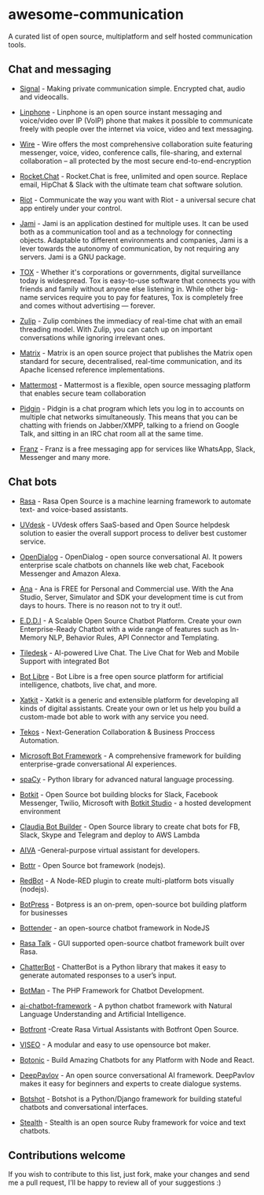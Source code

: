 # awesome-communication

A curated list of open source, multiplatform and self hosted communication tools.

## Chat and messaging

* [Signal](https://signal.org/) - Making private communication simple. Encrypted chat, audio and videocalls.

* [Linphone](https://www.linphone.org/) - Linphone is an open source instant messaging and voice/video over IP (VoIP) phone that makes it possible to communicate freely with people over the internet via voice, video and text messaging.

* [Wire](https://wire.com/) - Wire offers the most comprehensive collaboration suite featuring messenger, voice, video, conference calls, file-sharing, and external collaboration – all protected by the most secure end-to-end-encryption

* [Rocket.Chat](https://rocket.chat/) - Rocket.Chat is free, unlimited and open source. Replace email, HipChat & Slack with the ultimate team chat software solution.

* [Riot](https://about.riot.im/) - Communicate the way you want with Riot - a universal secure chat app entirely under your control.

* [Jami](https://jami.net/) - Jami is an application destined for multiple uses. It can be used both as a communication tool and as a technology for connecting objects. Adaptable to different environments and companies, Jami is a lever towards the autonomy of communication, by not requiring any servers. Jami is a GNU package.

* [TOX](https://tox.chat/) - Whether it's corporations or governments, digital surveillance today is widespread. Tox is easy-to-use software that connects you with friends and family without anyone else listening in. While other big-name services require you to pay for features, Tox is completely free and comes without advertising — forever.

* [Zulip](https://zulipchat.com/) - Zulip combines the immediacy of real-time chat with an email threading model. With Zulip, you can catch up on important conversations while ignoring irrelevant ones. 

* [Matrix](https://matrix.org) - Matrix is an open source project that publishes the Matrix open standard for secure, decentralised, real-time communication, and its Apache licensed reference implementations.

* [Mattermost](https://mattermost.com/) - Mattermost is a flexible, open source messaging platform that enables secure team collaboration

* [Pidgin](http://pidgin.im/) - Pidgin is a chat program which lets you log in to accounts on multiple chat networks simultaneously. This means that you can be chatting with friends on Jabber/XMPP, talking to a friend on Google Talk, and sitting in an IRC chat room all at the same time.

* [Franz](https://github.com/meetfranz/franz) - Franz is a free messaging app for services like WhatsApp, Slack, Messenger and many more.

## Chat bots
* [Rasa](https://rasa.com/) - Rasa Open Source is a machine learning framework to automate text- and voice-based assistants.

* [UVdesk](https://www.uvdesk.com/en/) - UVdesk offers SaaS-based and Open Source helpdesk solution to easier the overall support process to deliver best customer service.

* [OpenDialog](https://www.opendialog.ai/) - OpenDialog - open source conversational AI. It powers enterprise scale chatbots on channels like web chat, Facebook Messenger and Amazon Alexa.

* [Ana](https://www.ana.chat/) - Ana is FREE for Personal and Commercial use. With the Ana Studio, Server, Simulator and SDK your development time is cut from days to hours. There is no reason not to try it out!.

* [E.D.D.I](https://www.eddi.labs.ai/) - A Scalable Open Source Chatbot Platform.  Create your own Enterprise-Ready Chatbot with a wide range of features such as In-Memory NLP, Behavior Rules, API Connector and Templating.

* [Tiledesk](https://www.tiledesk.com/) - AI-powered Live Chat. The Live Chat for Web and Mobile Support with integrated Bot

* [Bot Libre](https://www.botlibre.com/) - Bot Libre is a free open source platform for artificial intelligence, chatbots, live chat, and more.

* [Xatkit](https://xatkit.com/) - Xatkit is a generic and extensible platform for developing all kinds of digital assistants. Create your own or let us help you build a custom-made bot able to work with any service you need.

* [Tekos](https://tekos.co/) - Next-Generation Collaboration & Business Proccess Automation.

* [Microsoft Bot Framework](https://dev.botframework.com/) - A comprehensive framework for building enterprise-grade conversational AI experiences.

* [spaCy](https://pypi.org/project/spacy/) - Python library for advanced natural language processing.

* [Botkit](https://github.com/howdyai/botkit) - Open Source bot building blocks for Slack, Facebook Messenger, Twilio, Microsoft with [Botkit Studio](https://studio.botkit.ai/) - a hosted development environment

* [Claudia Bot Builder](https://github.com/claudiajs/claudia-bot-builder) - Open Source library to create chat bots for FB, Slack, Skype and Telegram and deploy to AWS Lambda

* [AIVA](https://github.com/kengz/aiva) -General-purpose virtual assistant for developers.

* [Bottr](https://github.com/Bottr-js/Bottr) - Open Source bot framework (nodejs).

* [RedBot](http://red-bot.io) - A Node-RED plugin to create multi-platform bots visually (nodejs).

* [BotPress](https://botpress.io/) - Botpress is an on-prem, open-source bot building platform for businesses

* [Bottender](https://bottender.js.org/) - an open-source chatbot framework in NodeJS

* [Rasa Talk](https://github.com/jackdh/RasaTalk) - GUI supported open-source chatbot framework built over Rasa.

* [ChatterBot](https://chatterbot.readthedocs.io/en/stable/) - ChatterBot is a Python library that makes it easy to generate automated responses to a user’s input. 

* [BotMan](https://botman.io/) - The PHP Framework for Chatbot Development.

* [ai-chatbot-framework](https://github.com/alfredfrancis/ai-chatbot-framework) - A python chatbot framework with Natural Language Understanding and Artificial Intelligence.

* [Botfront](https://botfront.io/rasa/) -Create Rasa Virtual Assistants with Botfront Open Source.

* [VISEO](https://bot.viseo.io/) - A modular and easy to use opensource bot maker.

* [Botonic](https://botonic.io/) - Build Amazing Chatbots for any Platform with Node and React.

* [DeepPavlov](http://deeppavlov.ai/) -  An open source conversational AI framework. DeepPavlov makes it easy for beginners and experts to create dialogue systems. 

* [Botshot](https://github.com/botshot/botshot) - Botshot is a Python/Django framework for building stateful chatbots and conversational interfaces.

* [Stealth](https://hellostealth.org/) -  Stealth is an open source Ruby framework for voice and text chatbots.

## Contributions welcome
If you wish to contribute to this list, just fork, make your changes and send me a pull request, I'll be happy to review all of your suggestions :)
